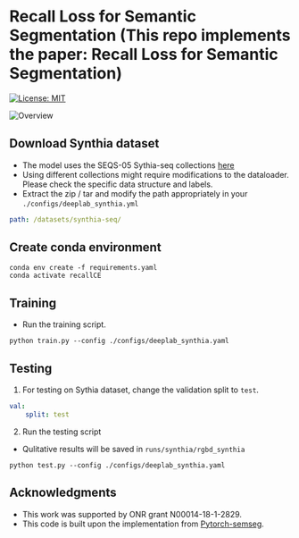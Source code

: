 # Recall Loss for Semantic Segmentation (This repo implements the paper: Recall Loss for Semantic Segmentation)
[![License: MIT](https://img.shields.io/badge/License-MIT-yellow.svg)](https://opensource.org/licenses/MIT)

![Overview](?raw=true)

## Download Synthia dataset
- The model uses the SEQS-05 Sythia-seq collections [here](http://synthia-dataset.net/downloads/)
- Using different collections might require modifications to the dataloader. Please check the specific data structure and labels.
- Extract the zip / tar and modify the path appropriately in your `./configs/deeplab_synthia.yml`
```yaml
path: /datasets/synthia-seq/
```

## Create conda environment
```
conda env create -f requirements.yaml
conda activate recallCE
```

## Training 
- Run the training script.
```
python train.py --config ./configs/deeplab_synthia.yaml
```


## Testing
1. For testing on Sythia dataset, change  the validation split to `test`.
```yaml
val:
    split: test
```
2. Run the testing script
- Qulitative results will be saved in `runs/synthia/rgbd_synthia`
```
python test.py --config ./configs/deeplab_synthia.yaml
```

## Acknowledgments
- This work was supported by ONR grant N00014-18-1-2829.
- This code is built upon the implementation from [Pytorch-semseg](https://github.com/meetshah1995/pytorch-semseg).
